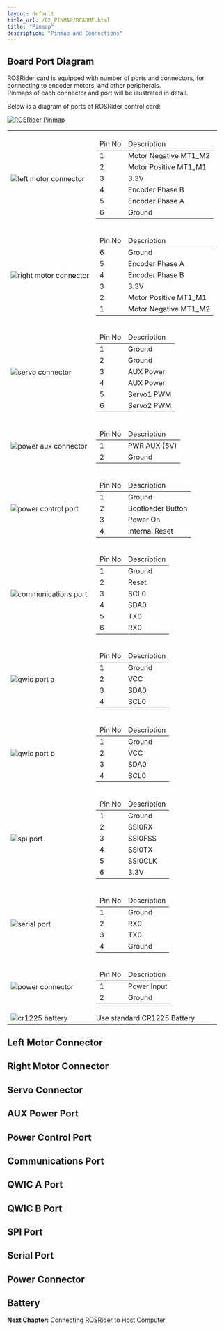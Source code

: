 ```yaml
---
layout: default
title_url: /02_PINMAP/README.html
title: "Pinmap"
description: "Pinmap and Connections"
---
```


## Board Port Diagram

ROSRider card is equipped with number of ports and connectors, for connecting to encoder motors, and other peripherals.  
Pinmaps of each connector and port will be illustrated in detail.  

Below is a diagram of ports of ROSRider control card:  
  
[![ROSRider Pinmap](../images/ROSRider4D_portmap.png)](https://acada.dev/products)

<style type="text/css">
  #portmap td {
    border: none;
  }
</style>

<table>
<tr>
	<td><img src="../images/pinmap/con_left_motor.png" alt="left motor connector"></td>
	<td>
	    <table>
	    	<thead>
	    		<td>Pin No</td>
	    		<td>Description</td>
	    	</thead>
	    	<tr>
	    		<td>1</td>
	    		<td>Motor Negative MT1_M2</td>
	    	</tr>
	    	<tr>
	    		<td>2</td>
	    		<td>Motor Positive MT1_M1</td>
	    	</tr>   
	    	<tr>
	    		<td>3</td>
	    		<td>3.3V</td>
	    	</tr>   
	    	<tr>
	    		<td>4</td>
	    		<td>Encoder Phase B</td>
	    	</tr>  
	    	<tr>
	    		<td>5</td>
	    		<td>Encoder Phase A</td>
	    	</tr>  
	    	<tr>
	    		<td>6</td>
	    		<td>Ground</td>
	    	</tr>      	    	    	   	 	
	    </table>
	</td>
</tr>
<tr></tr>
<tr>
	<td><img src="../images/pinmap/con_right_motor.png" alt="right motor connector"></td>
	<td>
	    <table>
	    	<thead>
	    		<td>Pin No</td>
	    		<td>Description</td>
	    	</thead>
	    	<tr>
	    		<td>6</td>
	    		<td>Ground</td>
	    	</tr>
	    	<tr>
	    		<td>5</td>
	    		<td>Encoder Phase A</td>
	    	</tr>   
	    	<tr>
	    		<td>4</td>
	    		<td>Encoder Phase B</td>
	    	</tr>   
	    	<tr>
	    		<td>3</td>
	    		<td>3.3V</td>
	    	</tr>  
	    	<tr>
	    		<td>2</td>
	    		<td>Motor Positive MT1_M1</td>
	    	</tr>  
	    	<tr>
	    		<td>1</td>
	    		<td>Motor Negative MT1_M2</td>
	    	</tr>      	    	    	   	 	
	    </table>		
	</td>
</tr>
<tr></tr>
<tr>
	<td><img src="../images/pinmap/con_servo.png" alt="servo connector"></td>
	<td>
	    <table>
	    	<thead>
	    		<td>Pin No</td>
	    		<td>Description</td>
	    	</thead>
	    	<tr>
	    		<td>1</td>
	    		<td>Ground</td>
	    	</tr> 
	    	<tr>
	    		<td>2</td>
	    		<td>Ground</td>
	    	</tr>   
	    	<tr>
	    		<td>3</td>
	    		<td>AUX Power</td>
	    	</tr> 
	    	<tr>
	    		<td>4</td>
	    		<td>AUX Power</td>
	    	</tr>
	    	<tr>
	    		<td>5</td>
	    		<td>Servo1 PWM</td>
	    	</tr>   
	    	<tr>
	    		<td>6</td>
	    		<td>Servo2 PWM</td>
	    	</tr>      	 	   	    	    	    	   	 	
	    </table>		
	</td>
</tr>
<tr></tr>
<tr>
	<td><img src="../images/pinmap/con_power_aux.png" alt="power aux connector"></td>
	<td>
	    <table>
	    	<thead>
	    		<td>Pin No</td>
	    		<td>Description</td>
	    	</thead>
	    	<tr>
	    		<td>1</td>
	    		<td>PWR AUX (5V)</td>
	    	</tr> 
	    	<tr>
	    		<td>2</td>
	    		<td>Ground</td>
	    	</tr>    	 	   	    	    	    	   	 	
	    </table>		
	</td>
</tr>
<tr></tr>
<tr>
	<td><img src="../images/pinmap/con_power_control.png" alt="power control port"></td>
	<td>
	    <table>
	    	<thead>
	    		<td>Pin No</td>
	    		<td>Description</td>
	    	</thead>
	    	<tr>
	    		<td>1</td>
	    		<td>Ground</td>
	    	</tr> 
	    	<tr>
	    		<td>2</td>
	    		<td>Bootloader Button</td>
	    	</tr>   
	    	<tr>
	    		<td>3</td>
	    		<td>Power On</td>
	    	</tr>  
	    	<tr>
	    		<td>4</td>
	    		<td>Internal Reset</td>
	    	</tr>     	   	 	 	   	    	    	    	   	 	
	    </table>		
	</td>
</tr>
<tr></tr>
<tr>
	<td><img src="../images/pinmap/con_comm.png" alt="communications port"></td>
	<td>
	    <table>
	    	<thead>
	    		<td>Pin No</td>
	    		<td>Description</td>
	    	</thead>
	    	<tr>
	    		<td>1</td>
	    		<td>Ground</td>
	    	</tr> 
	    	<tr>
	    		<td>2</td>
	    		<td>Reset</td>
	    	</tr>  
	    	<tr>
	    		<td>3</td>
	    		<td>SCL0</td>
	    	</tr> 
	    	<tr>
	    		<td>4</td>
	    		<td>SDA0</td>
	    	</tr>  
	    	<tr>
	    		<td>5</td>
	    		<td>TX0</td>
	    	</tr> 
	    	<tr>
	    		<td>6</td>
	    		<td>RX0</td>
	    	</tr>      	    	  	 	   	    	    	    	   	 	
	    </table>		
	</td>
</tr>
<tr></tr>
<tr>
	<td><img src="../images/pinmap/con_qwic_a.png" alt="qwic port a"></td>
	<td>
		<table>
	    	<thead>
	    		<td>Pin No</td>
	    		<td>Description</td>
	    	</thead>
	    	<tr>
	    		<td>1</td>
	    		<td>Ground</td>
	    	</tr> 
	    	<tr>
	    		<td>2</td>
	    		<td>VCC</td>
	    	</tr>   
	    	<tr>
	    		<td>3</td>
	    		<td>SDA0</td>
	    	</tr>    
	    	<tr>
	    		<td>4</td>
	    		<td>SCL0</td>
	    	</tr>      	  	 	 	   	    	    	    	   	 	
	    </table>
	</td>
</tr>
<tr></tr>
<tr>
	<td><img src="../images/pinmap/con_qwic_b.png" alt="qwic port b"></td>
	<td>
	    <table>
	    	<thead>
	    		<td>Pin No</td>
	    		<td>Description</td>
	    	</thead>
	    	<tr>
	    		<td>1</td>
	    		<td>Ground</td>
	    	</tr> 
	    	<tr>
	    		<td>2</td>
	    		<td>VCC</td>
	    	</tr>   
	    	<tr>
	    		<td>3</td>
	    		<td>SDA0</td>
	    	</tr>    
	    	<tr>
	    		<td>4</td>
	    		<td>SCL0</td>
	    	</tr>   	 	   	    	    	    	   	 	
	    </table>		
	</td>
</tr>
<tr></tr>
<tr>
	<td><img src="../images/pinmap/con_spi.png" alt="spi port"></td>
	<td>
	    <table>
	    	<thead>
	    		<td>Pin No</td>
	    		<td>Description</td>
	    	</thead>
	    	<tr>
	    		<td>1</td>
	    		<td>Ground</td>
	    	</tr> 
	    	<tr>
	    		<td>2</td>
	    		<td>SSI0RX</td>
	    	</tr>   
	    	<tr>
	    		<td>3</td>
	    		<td>SSI0FSS</td>
	    	</tr> 
	    	<tr>
	    		<td>4</td>
	    		<td>SSI0TX</td>
	    	</tr>   
	    	<tr>
	    		<td>5</td>
	    		<td>SSI0CLK</td>
	    	</tr> 
	    	<tr>
	    		<td>6</td>
	    		<td>3.3V</td>
	    	</tr>       	    	 	 	   	    	    	    	   	 	
	    </table>		
	</td>
</tr>
<tr></tr>
<tr>
	<td><img src="../images/pinmap/con_serial.png" alt="serial port"></td>
	<td>
	    <table>
	    	<thead>
	    		<td>Pin No</td>
	    		<td>Description</td>
	    	</thead>
	    	<tr>
	    		<td>1</td>
	    		<td>Ground</td>
	    	</tr> 
	    	<tr>
	    		<td>2</td>
	    		<td>RX0</td>
	    	</tr>   
	    	<tr>
	    		<td>3</td>
	    		<td>TX0</td>
	    	</tr> 
	     	<tr>
	    		<td>4</td>
	    		<td>Ground</td>
	    	</tr>    	    	 	 	   	    	    	    	   	 	
	    </table>		
	</td>
</tr>
<tr></tr>
<tr>
	<td><img src="../images/pinmap/con_xt30.png" alt="power connector"></td>
	<td>
	    <table>
	    	<thead>
	    		<td>Pin No</td>
	    		<td>Description</td>
	    	</thead>
	    	<tr>
	    		<td>1</td>
	    		<td>Power Input</td>
	    	</tr> 
	    	<tr>
	    		<td>2</td>
	    		<td>Ground</td>
	    	</tr>    	 	   	    	    	    	   	 	
	    </table>		
	</td>
</tr>
<tr></tr>
<tr>
	<td><img src="../images/pinmap/con_battery.png" alt="cr1225 battery"></td>
	<td>Use standard CR1225 Battery</td>
</tr>
<tr></tr>
</table>

## Left Motor Connector
## Right Motor Connector
## Servo Connector
## AUX Power Port
## Power Control Port
## Communications Port
## QWIC A Port
## QWIC B Port
## SPI Port
## Serial Port
## Power Connector
## Battery

__Next Chapter:__ [Connecting ROSRider to Host Computer](../03_CONNECT/README.md)